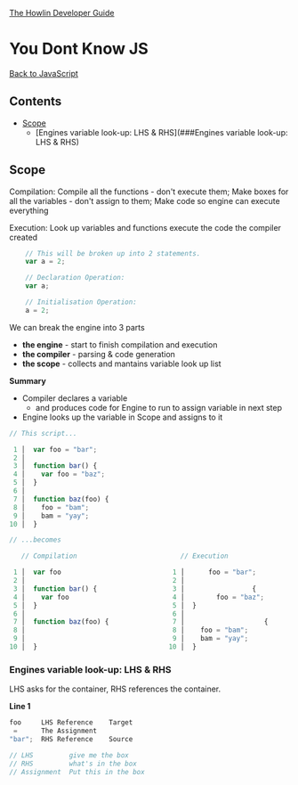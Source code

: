 [The Howlin Developer Guide](/index.md)



You Dont Know JS
================

[Back to JavaScript](./index.md)


## Contents


  - [Scope](##Scope)
    - [Engines variable look-up: LHS & RHS](###Engines variable look-up: LHS & RHS)


## Scope


Compilation:
Compile all the functions - don't execute them;
Make boxes for all the variables - don't assign to them;
Make code so engine can execute everything

Execution:
Look up variables and functions
execute the code the compiler created
```javascript
    // This will be broken up into 2 statements.
    var a = 2;

    // Declaration Operation: 
    var a;  

    // Initialisation Operation: 
    a = 2;  
```

We can break the engine into 3 parts
 - **the engine** - start to finish compilation and execution
 - **the compiler** - parsing & code generation
 - **the scope** - collects and mantains variable look up list

**Summary**
 - Compiler declares a variable
   - and produces code for Engine to run to assign variable in next step
 - Engine looks up the variable in Scope and assigns to it
```javascript
// This script...

 1 │  var foo = "bar";
 2 │ 
 3 │  function bar() {
 4 │    var foo = "baz";
 5 │  }
 6 │  
 7 │  function baz(foo) {
 8 │    foo = "bam";
 9 │    bam = "yay";
10 │  }

// ...becomes

   // Compilation                          // Execution

 1 │  var foo                            1 │      foo = "bar";
 2 │                                     2 │ 
 3 │  function bar() {                   3 │                 {
 4 │    var foo                          4 │        foo = "baz";
 5 │  }                                  5 │  }
 6 │                                     6 │  
 7 │  function baz(foo) {                7 │                    {
 8 │                                     8 │    foo = "bam";
 9 │                                     9 │    bam = "yay";
10 │  }                                 10 │  }
```


### Engines variable look-up: LHS & RHS

LHS asks for the container, RHS references the container.

**Line 1**
```javascript
foo     LHS Reference    Target
 =      The Assignment
"bar";  RHS Reference    Source

// LHS         give me the box
// RHS         what's in the box
// Assignment  Put this in the box
```
